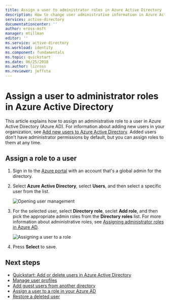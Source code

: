 ```yaml
---
title: Assign a user to administrator roles in Azure Active Directory  | Microsoft Docs
description: How to change user administrative information in Azure Active Directory
services: active-directory
documentationcenter: ''
author: eross-msft
manager: mtillman
editor: ''
ms.service: active-directory
ms.workload: identity
ms.component: fundamentals
ms.topic: quickstart
ms.date: 06/25/2018
ms.author: lizross
ms.reviewer: jeffsta
---
```


# Assign a user to administrator roles in Azure Active Directory
This article explains how to assign an administrative role to a user in Azure Active Directory (Azure AD). For information about adding new users in your organization, see [Add new users to Azure Active Directory](../add-users-azure-active-directory.md). Added users don't have administrator permissions by default, but you can assign roles to them at any time.

## Assign a role to a user
1. Sign in to the [Azure portal](https://portal.azure.com) with an account that's a global admin for the directory.

2. Select **Azure Active Directory**, select **Users**, and then select a specific user from the list.

    ![Opening user management](./media/active-directory-users-assign-role-azure-portal/create-users-user-management.png)

3. For the selected user, select **Directory role**, seclet **Add role**, and then pick the appropriate admin roles from the **Directory roles** list. For more information about administrative roles, see [Assigning administrator roles in Azure AD](../active-directory-assign-admin-roles-azure-portal.md). 

    ![Assigning a user to a role](./media/active-directory-users-assign-role-azure-portal/create-users-assign-role.png)

1. Press **Select** to save.

## Next steps
* [Quickstart: Add or delete users in Azure Active Directory](add-users-azure-active-directory.md)
* [Manage user profiles](active-directory-users-profile-azure-portal.md)
* [Add guest users from another directory](../b2b/what-is-b2b.md) 
* [Assign a user to a role in your Azure AD](active-directory-users-assign-role-azure-portal.md)
* [Restore a deleted user](active-directory-users-restore.md)
